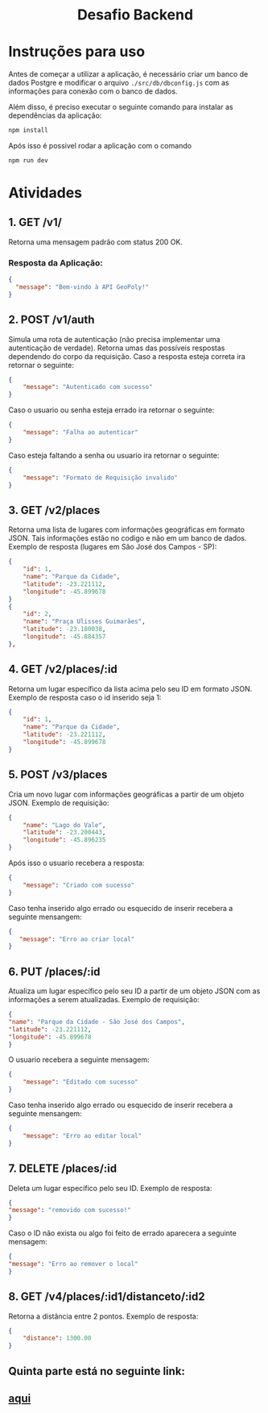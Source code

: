 <html>
<head>
</head>
<body>
<h1 align="center">Desafio Backend</h1>

# Instruções para uso
Antes de começar a utilizar a aplicação, é necessário criar um banco de dados Postgre e modificar o arquivo `./src/db/dbconfig.js` com as informações para conexão com o banco de dados.

Além disso, é preciso executar o seguinte comando para instalar as dependências da aplicação:
```bash
npm install
```
Após isso é possivel rodar a aplicação com o comando
```bash
npm run dev
```
# Atividades

## 1. GET /v1/
Retorna uma mensagem padrão com status 200 OK.

### Resposta da Aplicação:
```json
{
  "message": "Bem-vindo à API GeoPoly!"
}
```

## 2. POST /v1/auth
Simula uma rota de autenticação (não precisa implementar uma autenticação de verdade). Retorna umas
das possíveis respostas dependendo do corpo da requisição.
Caso a resposta esteja correta ira retornar o seguinte:
```json
{
    "message": "Autenticado com sucesso"
}
```
Caso o usuario ou senha esteja errado ira retornar o seguinte:
```json
{
    "message": "Falha ao autenticar" 
}
```
Caso esteja faltando a senha ou usuario ira retornar o seguinte:
```json
{
    "message": "Formato de Requisição invalido"
}
```

## 3. GET /v2/places
Retorna uma lista de lugares com informações geográficas em formato JSON. Tais informações estão no codigo e não em um banco de dados.<br>
Exemplo de resposta (lugares em São José dos Campos - SP):
```json
{  
    "id": 1,
    "name": "Parque da Cidade",
    "latitude": -23.221112,
    "longitude": -45.899678
}
{
    "id": 2,
    "name": "Praça Ulisses Guimarães",
    "latitude": -23.180038,
    "longitude": -45.884357
},
```

## 4. GET /v2/places/:id
Retorna um lugar específico da lista acima pelo seu ID em formato JSON.<br>Exemplo de resposta caso o id inserido seja 1:
```json
{  
    "id": 1,
    "name": "Parque da Cidade",
    "latitude": -23.221112,
    "longitude": -45.899678
}
```

## 5. POST /v3/places
Cria um novo lugar com informações geográficas a partir de um objeto JSON.
Exemplo de requisição:
```json
{
    "name": "Lago do Vale",
    "latitude": -23.200443,
    "longitude": -45.896235
}
```
Após isso o usuario recebera a resposta:
```json
{
    "message": "Criado com sucesso" 
}
```
Caso tenha inserido algo errado ou esquecido de inserir recebera a seguinte mensangem:
```json
{
   "message": "Erro ao criar local"
}
```

## 6. PUT /places/:id
Atualiza um lugar específico pelo seu ID a partir de um objeto JSON com as informações a serem
atualizadas.
Exemplo de requisição:
```json
{
"name": "Parque da Cidade - São José dos Campos",
"latitude": -23.221112,
"longitude": -45.899678
}
```
O usuario recebera a seguinte mensagem:
```json
{
    "message": "Editado com sucesso"
}
```
Caso tenha inserido algo errado ou esquecido de inserir recebera a seguinte mensangem:
```json
{
    "message": "Erro ao editar local"
}
```

## 7. DELETE /places/:id
Deleta um lugar específico pelo seu ID.
Exemplo de resposta:
```json
{
"message": "removido com sucesso!"
}
```
Caso o ID não exista ou algo foi feito de errado aparecera a seguinte mensagem:
```json
{
"message": "Erro ao remover o local"
}
```

## 8. GET /v4/places/:id1/distanceto/:id2
Retorna a distância entre 2 pontos.
Exemplo de resposta:
```json
{
    "distance": 1300.00
}
```

<h2>Quinta parte está no seguinte link:</h2>
<h2><a href="https://github.com/gusta7597/Desafio-Backend-v5">aqui</h2>